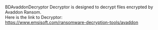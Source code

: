 BDAvaddonDecryptor Decryptor is designed to decrypt files encrypted by Avaddon Ransom.\
Here is the link to Decryptor:\
https://www.emsisoft.com/ransomware-decryption-tools/avaddon
